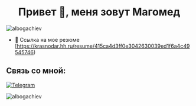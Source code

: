 <h1 align="center">Привет 👋, меня зовут Магомед</h1>

<p align="left"> <img src="https://komarev.com/ghpvc/?username=albogachiev&label=Profile%20views&color=0e75b6&style=flat" alt="albogachiev" /> </p>

- 📄 Ссылка на мое резюме [https://krasnodar.hh.ru/resume/415ca4d3ff0e3042630039ed1f6a4c49545746)

## Связь со мной: 
[![Telegram](https://img.shields.io/badge/Telegram-111111?style=for-the-badge&logo=telegram)](https://t.me/maga_albo)

<p><img align="left" src="https://github-readme-stats.vercel.app/api/top-langs?username=albogachiev&show_icons=true&locale=en&layout=compact" alt="albogachiev" /></p>

